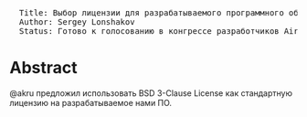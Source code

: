 <pre>
  Title: Выбор лицензии для разрабатываемого программного обеспечения Airalab
  Author: Sergey Lonshakov <sergeylonshakov@gmail.com>
  Status: Готово к голосованию в конгрессе разработчиков Airalab
</pre>

Abstract
========
@akru предложил использовать BSD 3-Clause License как стандартную лицензию на разрабатываемое нами ПО.
